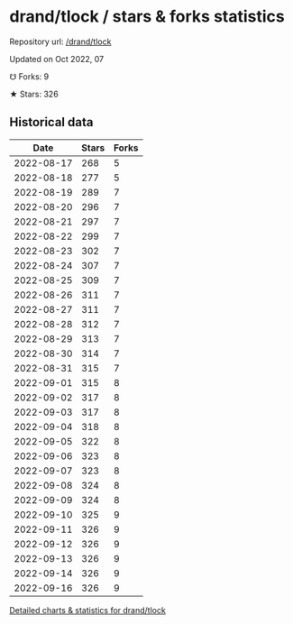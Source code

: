 # drand/tlock / stars & forks statistics

Repository url: [/drand/tlock](https://github.com/drand/tlock)

Updated on Oct 2022, 07

☋ Forks: 9

★ Stars: 326

## Historical data
| Date | Stars | Forks |
|------|-------|-------|
| 2022-08-17 | 268 | 5 | 
| 2022-08-18 | 277 | 5 | 
| 2022-08-19 | 289 | 7 | 
| 2022-08-20 | 296 | 7 | 
| 2022-08-21 | 297 | 7 | 
| 2022-08-22 | 299 | 7 | 
| 2022-08-23 | 302 | 7 | 
| 2022-08-24 | 307 | 7 | 
| 2022-08-25 | 309 | 7 | 
| 2022-08-26 | 311 | 7 | 
| 2022-08-27 | 311 | 7 | 
| 2022-08-28 | 312 | 7 | 
| 2022-08-29 | 313 | 7 | 
| 2022-08-30 | 314 | 7 | 
| 2022-08-31 | 315 | 7 | 
| 2022-09-01 | 315 | 8 | 
| 2022-09-02 | 317 | 8 | 
| 2022-09-03 | 317 | 8 | 
| 2022-09-04 | 318 | 8 | 
| 2022-09-05 | 322 | 8 | 
| 2022-09-06 | 323 | 8 | 
| 2022-09-07 | 323 | 8 | 
| 2022-09-08 | 324 | 8 | 
| 2022-09-09 | 324 | 8 | 
| 2022-09-10 | 325 | 9 | 
| 2022-09-11 | 326 | 9 | 
| 2022-09-12 | 326 | 9 | 
| 2022-09-13 | 326 | 9 | 
| 2022-09-14 | 326 | 9 | 
| 2022-09-16 | 326 | 9 | 


[Detailed charts & statistics for drand/tlock](https://reviewgithub.com/rep/drand/tlock)
